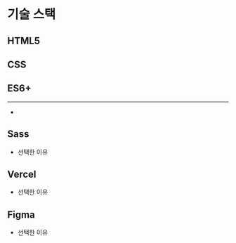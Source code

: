 # 기술 스택

## HTML5

## CSS

## ES6+

---

-

## Sass

- 선택한 이유

## Vercel

- 선택한 이유

## Figma

- 선택한 이유
